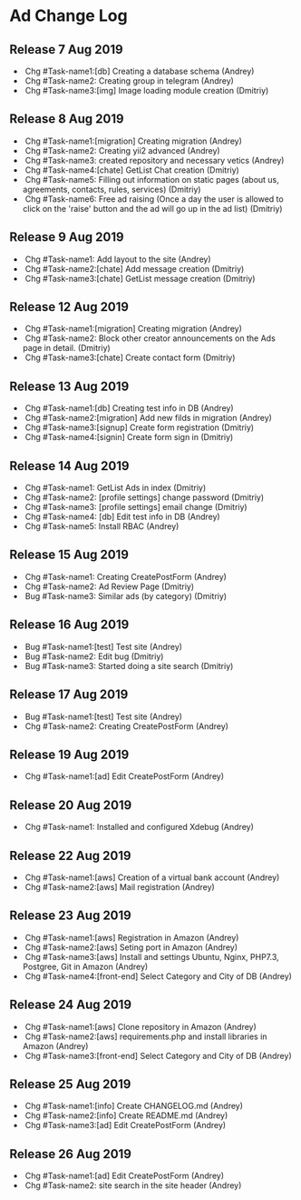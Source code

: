 Ad Change Log
==========================

Release 7 Aug 2019
------------------------
- ​ Chg #Task-name1:[db] Сreating a database schema (Andrey)
- ​ Chg #Task-name2: Сreating group in telegram (Andrey)
- ​ Chg #Task-name3:[img] Image loading module creation (Dmitriy)

Release 8 Aug 2019
------------------------
- ​ Chg #Task-name1:[migration] Сreating migration (Andrey)
- ​ Chg #Task-name2: Сreating yii2 advanced (Andrey)
- ​ Chg #Task-name3: created repository and necessary vetics (Andrey)
- ​ Chg #Task-name4:[chate] GetList Chat creation (Dmitriy)
- ​ Chg #Task-name5: Filling out information on static pages (about us, agreements, contacts, rules, services) (Dmitriy)
- ​ Chg #Task-name6: Free ad raising (Once a day the user is allowed to click on the 'raise' button and the ad will go up in the ad list) (Dmitriy)

Release 9 Aug 2019
------------------------
- ​ Chg #Task-name1: Add layout to the site (Andrey)
- ​ Chg #Task-name2:[chate] Add message creation (Dmitriy)
- ​ Chg #Task-name3:[chate] GetList message creation (Dmitriy)

Release 12 Aug 2019
------------------------
- ​ Chg #Task-name1:[migration] Сreating migration (Andrey)
- ​ Chg #Task-name2: Block other creator announcements on the Ads page in detail. (Dmitriy)
- ​ Chg #Task-name3:[chate] Create contact form (Dmitriy)

Release 13 Aug 2019
------------------------
- ​ Chg #Task-name1:[db] Сreating test info in DB (Andrey)
- ​ Chg #Task-name2:[migration] Add new filds in migration (Andrey)
- ​ Chg #Task-name3:[signup] Create form registration (Dmitriy)
- ​ Chg #Task-name4:[signin] Create form sign in (Dmitriy)

Release 14 Aug 2019
------------------------
- ​ Chg #Task-name1: GetList Ads in index (Dmitriy)
- ​ Chg #Task-name2: [profile settings] change password (Dmitriy)
- ​ Chg #Task-name3: [profile settings] email change (Dmitriy)
- ​ Chg #Task-name4: [db] Edit test info in DB (Andrey)
- ​ Chg #Task-name5: Install RBAC (Andrey)

Release 15 Aug 2019
------------------------
- ​ Chg #Task-name1: Сreating CreatePostForm (Andrey)
- ​ Chg #Task-name2: Ad Review Page (Dmitriy)
- ​ Bug #Task-name3: Similar ads (by category) (Dmitriy)

Release 16 Aug 2019
------------------------
- ​ Bug #Task-name1:[test] Test site (Andrey)
- ​ Bug #Task-name2: Edit bug (Dmitriy)
- ​ Bug #Task-name3: Started doing a site search (Dmitriy)

Release 17 Aug 2019
------------------------
- ​ Bug #Task-name1:[test] Test site (Andrey)
- ​ Chg #Task-name2: Сreating CreatePostForm (Andrey)

Release 19 Aug 2019
------------------------
- ​ Chg #Task-name1:[ad] Edit CreatePostForm (Andrey)

Release 20 Aug 2019
------------------------
- ​ Chg #Task-name1: Installed and configured Xdebug (Andrey)

Release 22 Aug 2019
------------------------
- ​ Chg #Task-name1:[aws] Creation of a virtual bank account (Andrey)
- ​ Chg #Task-name2:[aws] Mail registration (Andrey)

Release 23 Aug 2019
------------------------
- ​ Chg #Task-name1:[aws] Registration in Amazon (Andrey)
- ​ Chg #Task-name2:[aws] Seting port in Amazon (Andrey)
- ​ Chg #Task-name3:[aws] Install and settings Ubuntu, Nginx, PHP7.3, Postgree, Git in Amazon (Andrey)
- ​ Chg #Task-name4:[front-end] Select Category and City of DB (Andrey)

Release 24 Aug 2019
------------------------
- ​ Chg #Task-name1:[aws] Clone repository in Amazon (Andrey)
- ​ Chg #Task-name2:[aws] requirements.php and install libraries in Amazon (Andrey)
- ​ Chg #Task-name3:[front-end] Select Category and City of DB (Andrey)

Release 25 Aug 2019
------------------------
- ​ Chg #Task-name1:[info] Create CHANGELOG.md (Andrey)
- ​ Chg #Task-name2:[info] Create README.md (Andrey)
- ​ Chg #Task-name3:[ad] Edit CreatePostForm (Andrey)

Release 26 Aug 2019
------------------------
- ​ Chg #Task-name1:[ad] Edit CreatePostForm (Andrey)
- ​ Chg #Task-name2: site search in the site header (Andrey)
